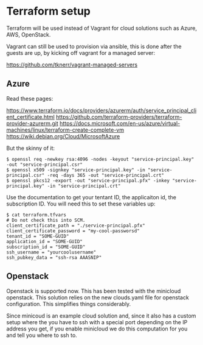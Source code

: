# Terraform setup

Terraform will be used instead of Vagrant for cloud solutions such as
Azure, AWS, OpenStack.

Vagrant can still be used to provision via ansible, this is done after the
guests are up, by kicking off vagrant for a managed server:

https://github.com/tknerr/vagrant-managed-servers

## Azure

Read these pages:

https://www.terraform.io/docs/providers/azurerm/auth/service_principal_client_certificate.html
https://github.com/terraform-providers/terraform-provider-azurerm.git
https://docs.microsoft.com/en-us/azure/virtual-machines/linux/terraform-create-complete-vm
https://wiki.debian.org/Cloud/MicrosoftAzure

But the skinny of it:

```
$ openssl req -newkey rsa:4096 -nodes -keyout "service-principal.key" -out "service-principal.csr"
$ openssl x509 -signkey "service-principal.key" -in "service-principal.csr" -req -days 365 -out "service-principal.crt"
$ openssl pkcs12 -export -out "service-principal.pfx" -inkey "service-principal.key" -in "service-principal.crt"
```

Use the documentation to get your tentant ID, the applicaiton id, the 
subscription ID. You will need this to set these variables up:

```
$ cat terraform.tfvars
# Do not check this into SCM.
client_certificate_path = "./service-principal.pfx"
client_certificate_password = "my-cool-passworsd"
tenant_id = "SOME-GUID"
application_id = "SOME-GUID"
subscription_id = "SOME-GUID"
ssh_username = "yourcoolusername"
ssh_pubkey_data = "ssh-rsa AAASNIP"
```

## Openstack

Openstack is supported now. This has been tested with the minicloud openstack.
This solution relies on the new clouds.yaml file for openstack configuration.
This simplifies things considerably.

Since minicoud is an example cloud solution and, since it also has a custom
setup where the you have to ssh with a special port depending on the IP address
you get, if you enable minicloud we do this computation for you and tell you
where to ssh to.
